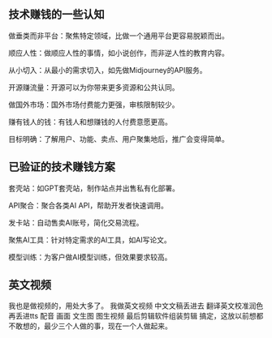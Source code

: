 ## 技术赚钱的一些认知
做垂类而非平台：聚焦特定领域，比做一个通用平台更容易脱颖而出。

顺应人性：做顺应人性的事情，如小说创作，而非逆人性的教育内容。

从小切入：从最小的需求切入，如先做Midjourney的API服务。

开源赚流量：开源可以为你带来更多资源和公共认同。

做国外市场：国外市场付费能力更强，审核限制较少。

赚有钱人的钱：有钱人和想赚钱的人付费意愿更高。

目标明确：了解用户、功能、卖点、用户聚集地后，推广会变得简单。

## 已验证的技术赚钱方案

套壳站：如GPT套壳站，制作站点并出售私有化部署。

API聚合：聚合各类AI API，帮助开发者快速调用。

发卡站：自动售卖AI账号，简化交易流程。

聚焦AI工具：针对特定需求的AI工具，如AI写论文。

模型训练：为客户做AI模型训练，但效果要求较高。

## 英文视频
我也是做视频的，用处大多了。 我做英文视频  中文文稿丢进去 翻译英文校准润色  再丢进tts 配音  画面 文生图 图生视频 最后剪辑软件组装剪辑  搞定，这放以前想都不敢想的，最少三个人做的事，现在一个人做起来。